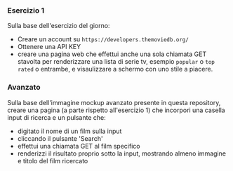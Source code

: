 ### Esercizio 1

Sulla base dell'esercizio del giorno:

- Creare un account su `https://developers.themoviedb.org/`
- Ottenere una API KEY
- creare una pagina web che effettui anche una sola chiamata GET stavolta per renderizzare una lista di serie tv, esempio `popular` o `top rated` o entrambe, e visaulizzare a schermo con uno stile a piacere.

### Avanzato

Sulla base dell'immagine mockup avanzato presente in questa repository, creare una pagina (a parte rispetto all'esercizio 1) che incorpori una casella input di ricerca e un pulsante che:

- digitato il nome di un film sulla input
- cliccando il pulsante 'Search'
- effettui una chiamata GET al film specifico
- renderizzi il risultato proprio sotto la input, mostrando almeno immagine e titolo del film ricercato
